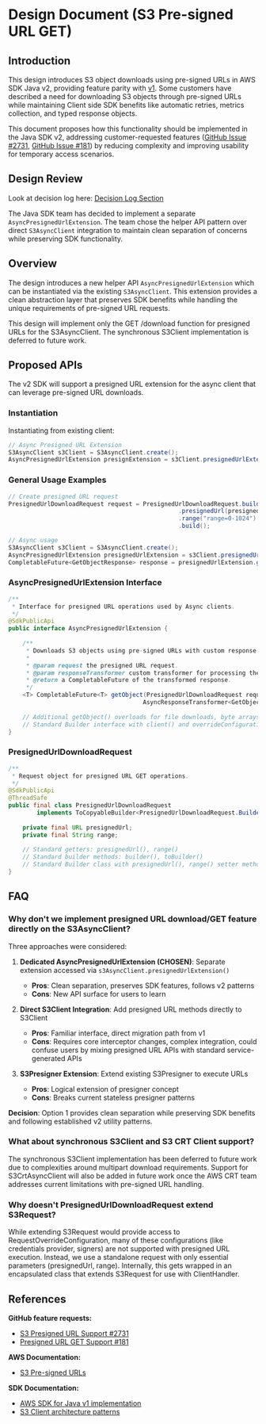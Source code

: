 # Design Document (S3 Pre-signed URL GET)

## Introduction

This design introduces S3 object downloads using pre-signed URLs in AWS SDK Java v2, providing feature parity with [v1](https://docs.aws.amazon.com/AWSJavaSDK/latest/javadoc/com/amazonaws/services/s3/transfer/PresignedUrlDownload.html). Some customers have described a need for downloading S3 objects through pre-signed URLs while maintaining Client side SDK benefits like automatic retries, metrics collection, and typed response objects.

This document proposes how this functionality should be implemented in the Java SDK v2, addressing customer-requested features ([GitHub Issue #2731](https://github.com/aws/aws-sdk-java-v2/issues/2731), [GitHub Issue #181](https://github.com/aws/aws-sdk-java-v2/issues/181)) by reducing complexity and improving usability for temporary access scenarios.

## Design Review

Look at decision log here: [Decision Log Section](DecisionLog.md)

The Java SDK team has decided to implement a separate `AsyncPresignedUrlExtension`. The team chose the helper API pattern over direct `S3AsyncClient` integration to maintain clean separation of concerns while preserving SDK functionality.

## Overview

The design introduces a new helper API `AsyncPresignedUrlExtension` which can be instantiated via the existing `S3AsyncClient`. This extension provides a clean abstraction layer that preserves SDK benefits while handling the unique requirements of pre-signed URL requests.

This design will implement only the GET /download function for presigned URLs for the S3AsyncClient. The synchronous S3Client implementation is deferred to future work.



## Proposed APIs

The v2 SDK will support a presigned URL extension for the async client that can leverage pre-signed URL downloads.

### Instantiation
Instantiating from existing client:

```java
// Async Presigned URL Extension
S3AsyncClient s3Client = S3AsyncClient.create();
AsyncPresignedUrlExtension presignExtension = s3Client.presignedUrlExtension();
```

### General Usage Examples

```java
// Create presigned URL request
PresignedUrlDownloadRequest request = PresignedUrlDownloadRequest.builder()
                                                .presignedUrl(presignedUrl)
                                                .range("range=0-1024")
                                                .build();

// Async usage
S3AsyncClient s3Client = S3AsyncClient.create();
AsyncPresignedUrlExtension presignedUrlExtension = s3Client.presignedUrlExtension();
CompletableFuture<GetObjectResponse> response = presignedUrlExtension.getObject(request, AsyncResponseTransformer.toBytes());
```

### AsyncPresignedUrlExtension Interface

```java
/**
 * Interface for presigned URL operations used by Async clients.
 */
@SdkPublicApi
public interface AsyncPresignedUrlExtension {
    
    /**
     * Downloads S3 objects using pre-signed URLs with custom response transformation.
     *
     * @param request the presigned URL request.
     * @param responseTransformer custom transformer for processing the response.
     * @return a CompletableFuture of the transformed response.
     */
    <T> CompletableFuture<T> getObject(PresignedUrlDownloadRequest request,
                                      AsyncResponseTransformer<GetObjectResponse, T> responseTransformer);
    
    // Additional getObject() overloads for file downloads, byte arrays, etc.
    // Standard Builder interface with client() and overrideConfiguration() methods
}
```

### PresignedUrlDownloadRequest

```java
/**
 * Request object for presigned URL GET operations.
 */
@SdkPublicApi
@ThreadSafe
public final class PresignedUrlDownloadRequest 
        implements ToCopyableBuilder<PresignedUrlDownloadRequest.Builder, PresignedUrlDownloadRequest> {
    
    private final URL presignedUrl;
    private final String range;
    
    // Standard getters: presignedUrl(), range()
    // Standard builder methods: builder(), toBuilder()
    // Standard Builder class with presignedUrl(), range() setter methods
}
```

## FAQ

### Why don't we implement presigned URL download/GET feature directly on the S3AsyncClient?

Three approaches were considered:

1. **Dedicated AsyncPresignedUrlExtension (CHOSEN)**: Separate extension accessed via `s3AsyncClient.presignedUrlExtension()`
   - **Pros**: Clean separation, preserves SDK features, follows v2 patterns
   - **Cons**: New API surface for users to learn

2. **Direct S3Client Integration**: Add presigned URL methods directly to S3Client
   - **Pros**: Familiar interface, direct migration path from v1
   - **Cons**: Requires core interceptor changes, complex integration, could confuse users by mixing presigned URL APIs with standard service-generated APIs

3. **S3Presigner Extension**: Extend existing S3Presigner to execute URLs
   - **Pros**: Logical extension of presigner concept
   - **Cons**: Breaks current stateless presigner patterns

**Decision**: Option 1 provides clean separation while preserving SDK benefits and following established v2 utility patterns.

### What about synchronous S3Client and S3 CRT Client support?

The synchronous S3Client implementation has been deferred to future work due to complexities around multipart download requirements. Support for S3CrtAsyncClient will also be added in future work once the AWS CRT team addresses current limitations with pre-signed URL handling.

### Why doesn't PresignedUrlDownloadRequest extend S3Request?

While extending S3Request would provide access to RequestOverrideConfiguration, many of these configurations (like credentials provider, signers) are not supported with presigned URL execution. Instead, we use a standalone request with only essential parameters (presignedUrl, range). Internally, this gets wrapped in an encapsulated class that extends S3Request for use with ClientHandler.

## References

**GitHub feature requests:**
- [S3 Presigned URL Support #2731](https://github.com/aws/aws-sdk-java-v2/issues/2731)
- [Presigned URL GET Support #181](https://github.com/aws/aws-sdk-java-v2/issues/181)

**AWS Documentation:**
- [S3 Pre-signed URLs](https://docs.aws.amazon.com/AmazonS3/latest/userguide/presigned-urls.html)

**SDK Documentation:**
- [AWS SDK for Java v1 implementation](https://docs.aws.amazon.com/sdk-for-java/v1/developer-guide/welcome.html)
- [S3 Client architecture patterns](https://docs.aws.amazon.com/AmazonS3/latest/userguide/Welcome.html)

